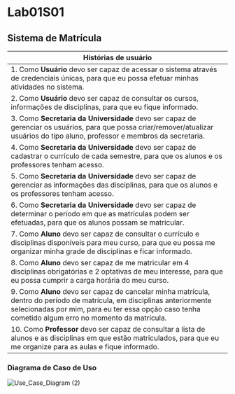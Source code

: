 # Lab01S01

## Sistema de Matrícula

| Histórias de usuário | 
| ------------------- | 
| 1. Como **Usuário** devo ser capaz de acessar o sistema através de credenciais únicas, para que eu possa efetuar minhas atividades no sistema. |
| 2. Como **Usuário** devo ser capaz de consultar os cursos, informações de disciplinas, para que eu fique informado. |
| 3. Como **Secretaria da Universidade** devo ser capaz de gerenciar os usuários, para que possa criar/remover/atualizar usuários do tipo aluno, professor e membros da secretaria. |
| 4. Como **Secretaria da Universidade** devo ser capaz de cadastrar o currículo de cada semestre, para que os alunos e os professores tenham acesso. |
| 5. Como **Secretaria da Universidade** devo ser capaz de gerenciar as informações das disciplinas, para que os alunos e os professores tenham acesso. |
| 6. Como **Secretaria da Universidade** devo ser capaz de determinar o período em que as matrículas podem ser efetuadas, para que os alunos possam se matricular. |
| 7. Como **Aluno** devo ser capaz de consultar o currículo e disciplinas disponíveis para meu curso, para que eu possa me organizar minha grade de disciplinas e ficar informado. |
| 8. Como **Aluno** devo ser capaz de me matricular em 4 disciplinas obrigatórias e 2 optativas de meu interesse, para que eu possa cumprir a carga horária do meu curso. |
| 9. Como **Aluno** devo ser capaz de cancelar minha matrícula, dentro do período de matrícula, em disciplinas anteriormente selecionadas por mim, para eu ter essa opção caso tenha cometido algum erro no momento da matrícula. |
| 10. Como **Professor** devo ser capaz de consultar a lista de alunos e as disciplinas em que estão matriculados, para que eu me organize para as aulas e fique informado. |


### Diagrama de Caso de Uso
![Use_Case_Diagram (2)](https://user-images.githubusercontent.com/43525534/129645727-5fe8f2b6-5228-4da7-a858-b083be2ff440.png)
